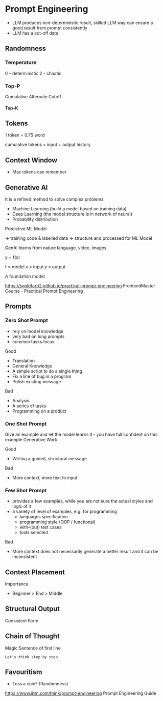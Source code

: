 # Prompt Engineering

- LLM produces non-deterministic result, skilled LLM way can ensure a good result from prompt consistently
- LLM has a cut-off date

## Randomness

### Temperature

0 - deterministic
2 - chaotic

### Top-P

Cumulative Alternate Cutoff

#### Top-K

## Tokens

1 token = 0.75 word

cumulative tokens = input + output history

## Context Window

- Max tokens can remember

## Generative AI

It is a refined method to solve complex problems

- Machine Learning (build a model based on training data)
- Deep Learning (the model structure is in network of neural)
- Probability distribution

Predictive ML Model

-> training code & labelled data
-> structure and processed for ML Model

GenAI learns from nature language, video, images

y = f(x)

f = model
x = input
y = output

A foundation model

<https://sgoldfarb2.github.io/practical-prompt-engineering> FrontendMaster Course - Practical Prompt Engineering

## Prompts

### Zero Shot Prompt

- rely on model knowledge
- very bad on long prompts
- common tasks focus

Good

- Translation
- General Knowledge
- A simple script to do a single thing
- Fix a line of bug in a program
- Polish existing message

Bad

- Analysis
- A series of tasks
- Programming on a product

### One Shot Prompt

Give an example and let the model learns it - you have full confident on this example
Generative Work

Good

- Writing a guided, structural message

Bad

- More context, more text to input

### Few Shot Prompt

- provides a few examples, while you are not sure the actual styles and logic of it
- a variety of level of examples, e.g. for programming
  - languages specification
  - programming style (OOP / functional)
  - with-(out) test cases
  - tools selected

Bad

- More context does not necessarily generate a better result and it can be inconsistent

## Context Placement

Importance

- Beginner > End > Middle

## Structural Output

Consistent Form

## Chain of Thought

Magic Sentence of first line

`Let's think step by step`

## Favouritism

- Toss a coin? (Randomness)

<https://www.ibm.com/think/prompt-engineering> Prompt Engineering Guide
